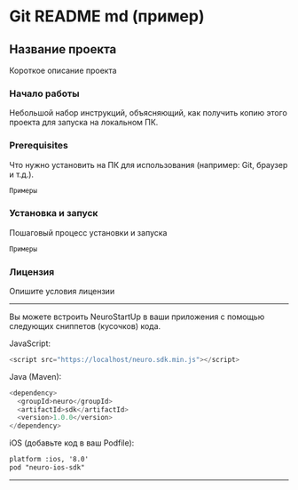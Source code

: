 # Git README md (пример)

## Название проекта

Короткое описание проекта

### Начало работы

Небольшой набор инструкций, объясняющий, как получить копию этого проекта для запуска на локальном ПК.

### Prerequisites

Что нужно установить на ПК для использования (например: Git, браузер и т.д.).

``` html
Примеры
```

### Установка и запуск

Пошаговый процесс установки и запуска

``` html
Примеры
```

### Лицензия

Опишите условия лицензии

***
Вы можете встроить NeuroStartUp в ваши приложения с помощью следующих сниппетов (кусочков) кода.

JavaScript:
```JavaScript
<script src="https://localhost/neuro.sdk.min.js"></script>
```

Java (Maven):
```Java
<dependency>
  <groupId>neuro</groupId>
  <artifactId>sdk</artifactId>
  <version>1.0.0</version>
</dependency>
```

iOS (добавьте код в ваш Podfile):
```html
platform :ios, '8.0'
pod "neuro-ios-sdk"
```
***
